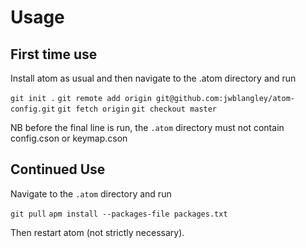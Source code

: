 # Usage

## First time use
Install atom as usual and then navigate to the .atom directory and run

`git init .`
`git remote add origin git@github.com:jwblangley/atom-config.git`
`git fetch origin`
`git checkout master`

NB before the final line is run, the `.atom` directory must not contain config.cson or keymap.cson


## Continued Use
Navigate to the `.atom` directory and run

`git pull`
`apm install --packages-file packages.txt`

Then restart atom (not strictly necessary).
